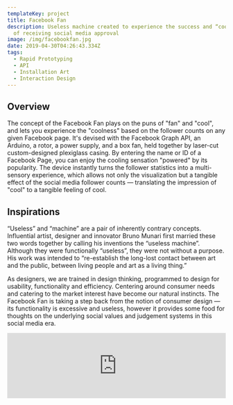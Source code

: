 ```yaml
---
templateKey: project
title: Facebook Fan
description: Useless machine created to experience the success and “cool” effect
  of receiving social media approval
image: /img/facebookfan.jpg
date: 2019-04-30T04:26:43.334Z
tags:
  - Rapid Prototyping
  - API
  - Installation Art
  - Interaction Design
---
```

## Overview

The concept of the Facebook Fan plays on the puns of "fan" and "cool", and lets you experience the "coolness" based on the follower counts on any given Facebook page. It's devised with the Facebook Graph API, an Arduino, a rotor, a power supply, and a box fan, held together by laser-cut custom-designed plexiglass casing. By entering the name or ID of a Facebook Page, you can enjoy the cooling sensation "powered" by its popularity. The device instantly turns the follower statistics into a multi-sensory experience, which allows not only the visualization but a tangible effect of the social media follower counts — translating the impression of "cool" to a tangible feeling of cool.

<div class="grid grid--col_2">
<rehype-image src="facebookfan.jpg" caption="This is one of the four postcards I designed for this event. "></rehype-image>
</div>

## Inspirations

“Useless” and “machine” are a pair of inherently contrary concepts. Influential artist, designer and innovator Bruno Munari first married these two words together by calling his inventions the “useless machine”. Although they were functionally “useless”, they were not without a purpose. His work was intended to “re-establish the long-lost contact between art and the public, between living people and art as a living thing.”

As designers, we are trained in design thinking, programmed to design for usability, functionality and efficiency. Centering around consumer needs and catering to the market interest have become our natural instincts. The Facebook Fan is taking a step back from the notion of consumer design — its functionality is excessive and useless, however it provides some food for thoughts on the underlying social values and judgement systems in this social media era. 

<div class="youtubeWrapper" style="max-width:800px"><iframe width="100%" src="https://www.youtube.com/embed/jjqPoa0heMM???rel=0" frameborder="0" allowfullscreen></iframe></div>